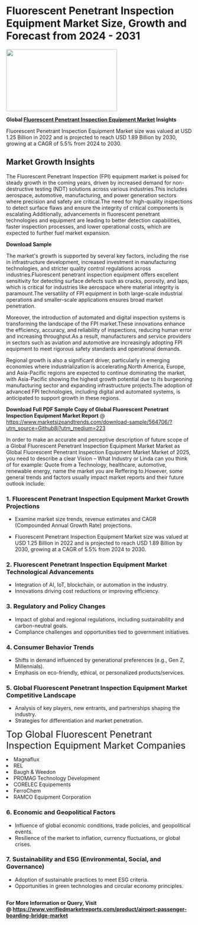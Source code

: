 <H1>Fluorescent Penetrant Inspection Equipment Market Size, Growth and Forecast from 2024 - 2031</H1><img class="aligncenter size-medium wp-image-584254" src="https://thirdeyenews.in/wp-content/uploads/2024/09/Global-Market-Research-300x168.jpeg" alt="" width="300" height="168" /><p><strong>Global&nbsp;<a href="https://www.marketsizeandtrends.com/download-sample/564706/?utm_source=Github8j?utm_medium=223">Fluorescent Penetrant Inspection Equipment Market</a> Insights</strong></p><p>Fluorescent Penetrant Inspection Equipment Market size was valued at USD 1.25 Billion in 2022 and is projected to reach USD 1.89 Billion by 2030, growing at a CAGR of 5.5% from 2024 to 2030.</p><p><h2>Market Growth Insights</h2> <p>The Fluorescent Penetrant Inspection (FPI) equipment market is poised for steady growth in the coming years, driven by increased demand for non-destructive testing (NDT) solutions across various industries.This includes aerospace, automotive, manufacturing, and power generation sectors where precision and safety are critical.The need for high-quality inspections to detect surface flaws and ensure the integrity of critical components is escalating.Additionally, advancements in fluorescent penetrant technologies and equipment are leading to better detection capabilities, faster inspection processes, and lower operational costs, which are expected to further fuel market expansion.</p> <p><strong>Download Sample</strong></p> <p>The market's growth is supported by several key factors, including the rise in infrastructure development, increased investment in manufacturing technologies, and stricter quality control regulations across industries.Fluorescent penetrant inspection equipment offers excellent sensitivity for detecting surface defects such as cracks, porosity, and laps, which is critical for industries like aerospace where material integrity is paramount.The versatility of FPI equipment in both large-scale industrial operations and smaller-scale applications ensures broad market penetration.</p> <p>Moreover, the introduction of automated and digital inspection systems is transforming the landscape of the FPI market.These innovations enhance the efficiency, accuracy, and reliability of inspections, reducing human error and increasing throughput.As a result, manufacturers and service providers in sectors such as aviation and automotive are increasingly adopting FPI equipment to meet rigorous safety standards and operational demands.</p> <p>Regional growth is also a significant driver, particularly in emerging economies where industrialization is accelerating.North America, Europe, and Asia-Pacific regions are expected to continue dominating the market, with Asia-Pacific showing the highest growth potential due to its burgeoning manufacturing sector and expanding infrastructure projects.The adoption of advanced FPI technologies, including digital and automated systems, is anticipated to support growth in these regions.</p> <p><span class=""><strong>Download Full PDF Sample Copy of Global Fluorescent Penetrant Inspection Equipment Market Report</strong> @ <a href="https://www.marketsizeandtrends.com/download-sample/564706/?utm_source=Github8j?utm_medium=223" target="_blank">https://www.marketsizeandtrends.com/download-sample/564706/?utm_source=Github8j?utm_medium=223</a></span></p><p>In order to make an accurate and perceptive description of future scope of a Global&nbsp;Fluorescent Penetrant Inspection Equipment Market Market as Global&nbsp;Fluorescent Penetrant Inspection Equipment Market Market of 2025, you need to describe a clear Vision &ndash; What Industry or Linda can you think of for example: Quote from a Technology, healthcare, automotive, renewable energy, name the market you are Reffering to.However, some general trends and factors usually impact market reports and their future outlook include:</p><h3>1.&nbsp;<strong>Fluorescent Penetrant Inspection Equipment Market Growth Projections</strong></h3><ul><li>Examine market size trends, revenue estimates and CAGR (Compounded Annual Growth Rate) projections.</li><li><p>Fluorescent Penetrant Inspection Equipment Market size was valued at USD 1.25 Billion in 2022 and is projected to reach USD 1.89 Billion by 2030, growing at a CAGR of 5.5% from 2024 to 2030.</p></li></ul><h3>2.&nbsp;<strong>Fluorescent Penetrant Inspection Equipment Market Technological Advancements</strong></h3><ul><li>Integration of AI, IoT, blockchain, or automation in the industry.</li><li>Innovations driving cost reductions or improving efficiency.</li></ul><h3>3.&nbsp;<strong>Regulatory and Policy Changes</strong></h3><ul><li>Impact of global and regional regulations, including sustainability and carbon-neutral goals.</li><li>Compliance challenges and opportunities tied to government initiatives.</li></ul><h3>4.&nbsp;<strong>Consumer Behavior Trends</strong></h3><ul><li>Shifts in demand influenced by generational preferences (e.g., Gen Z, Millennials).</li><li>Emphasis on eco-friendly, ethical, or personalized products/services.</li></ul><h3>5.&nbsp;<strong>Global Fluorescent Penetrant Inspection Equipment Market Competitive Landscape</strong></h3><ul><li>Analysis of key players, new entrants, and partnerships shaping the industry.</li><li>Strategies for differentiation and market penetration.</li></ul><p data-pm-slice="1 1 []"><span style="color: inherit; font-family: inherit; font-size: 25px;">Top Global Fluorescent Penetrant Inspection Equipment Market Companies</span></p><div class="" data-test-id=""><p><li>Magnaflux</li><li> REL</li><li> Baugh & Weedon</li><li> PROMAG Technology Development</li><li> CORELEC Equipements</li><li> FerroChem</li><li> RAMCO Equipment Corporation</li></p></div><h3>6.&nbsp;<strong>Economic and Geopolitical Factors</strong></h3><ul><li>Influence of global economic conditions, trade policies, and geopolitical events.</li><li>Resilience of the market to inflation, currency fluctuations, or global crises.</li></ul><h3>7.&nbsp;<strong>Sustainability and ESG (Environmental, Social, and Governance)</strong></h3><ul><li>Adoption of sustainable practices to meet ESG criteria.</li><li>Opportunities in green technologies and circular economy principles.</li></ul><h2><strong style="font-size: 14px;">For More Information or Query, Visit @&nbsp;</strong><a style="background-color: #ffffff; font-size: 14px;" href="https://www.marketsizeandtrends.com/report/fluorescent-penetrant-inspection-equipment-market/" target="_blank">https://www.verifiedmarketreports.com/product/airport-passenger-boarding-bridge-market</a></h2>
